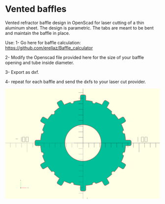 # Vented baffles
Vented refractor baffle design in OpenScad for laser cutting of a thin aluminum sheet.
The design is parametric. The tabs are meant to be bent and maintain the baffle in place.

Use:
1- Go here for baffle calculation:
https://github.com/erellaz/Baffle_calculator

2- Modify the Openscad file provided here for the size of your baffle opening and tube inside diameter.

3- Export as dxf.

4- repeat for each baffle and send the dxfs to your laser cut provider.


![Baffle to be laser cut](Al_baffle_67.png)
